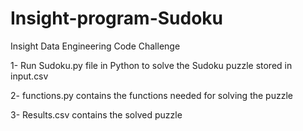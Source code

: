 Insight-program-Sudoku
======================

Insight Data Engineering Code Challenge

1- Run Sudoku.py file in Python to solve the Sudoku puzzle stored in input.csv

2- functions.py contains the functions needed for solving the puzzle

3- Results.csv contains the solved puzzle
